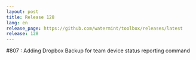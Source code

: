 ```yaml
---
layout: post
title: Release 128
lang: en
release_page: https://github.com/watermint/toolbox/releases/latest
release: 128
---
```


#807 : Adding Dropbox Backup for team device status reporting command

